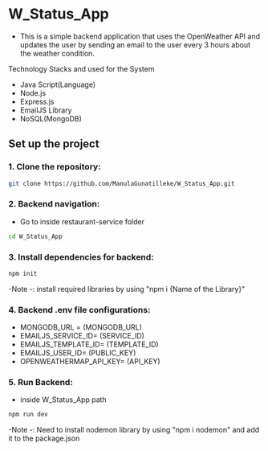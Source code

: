 # W_Status_App 

- This is a simple backend application that uses the OpenWeather API and updates the user by sending an email to the user every 3 hours about the weather condition.
  
Technology Stacks and used for the System 
 -  Java Script(Language)
 -  Node.js
 -  Express.js
 -  EmailJS Library 
 -  NoSQL(MongoDB)

## Set up the project 

### 1. Clone the repository:

``` bash
git clone https://github.com/ManulaGunatilleke/W_Status_App.git
```
### 2. Backend navigation:

- Go to inside restaurant-service folder

``` bash
cd W_Status_App 
```

### 3. Install dependencies for backend:

``` bash
npm init 
```
-Note -: install required libraries by using "npm i {Name of the Library}"

### 4. Backend .env file configurations:

- MONGODB_URL = (MONGODB_URL)
- EMAILJS_SERVICE_ID= (SERVICE_ID)
- EMAILJS_TEMPLATE_ID= (TEMPLATE_ID)
- EMAILJS_USER_ID= (PUBLIC_KEY)
- OPENWEATHERMAP_API_KEY= (API_KEY)

### 5. Run Backend:

- inside W_Status_App path
  
``` bash
npm run dev 
```
-Note -: Need to install nodemon library by using "npm i nodemon" and add it to the package.json
